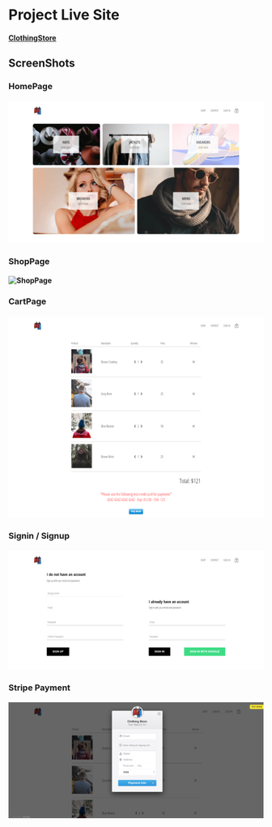 # Project Live Site

#### [ClothingStore](https://aarush-clothing-store.herokuapp.com/)

## ScreenShots

### HomePage

#### ![HomePage](./src/assets/ScreenShots/home.png)

### ShopPage

#### ![ShopPage](./src/assets/ScreenShots/shop.png)

### CartPage

#### ![CartPage](./src/assets/ScreenShots/cart.png)

### Signin / Signup

#### ![Signin](./src/assets/ScreenShots/signin.png)

### Stripe Payment

#### ![Stripe](./src/assets/ScreenShots/pay.png)
